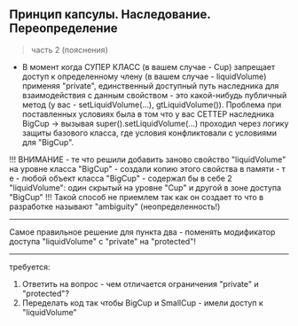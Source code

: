 ## Принцип капсулы. Наследование. Переопределение

> часть 2 (пояснения)

* В момент когда СУПЕР КЛАСС (в вашем случае - Cup) запрещает доступ к определенному члену (в вашем случае - liquidVolume) применяя "private", единственный доступный путь наследника для взаимодействия с данным свойством - это какой-нибудь публичный метод (у вас - setLiquidVolume(...), gtLiquidVolume()). Проблема при поставленных условиях была в том что у вас СЕТТЕР наследника BigCup -> вызывая super().setLiquidVolume(...) проходил через логику защиты базового класса, где условия конфликтовали с условиями для "BigCup". 

!!! ВНИМАНИЕ - те что решили добавить заново свойство "liquidVolume" на уровне класса "BigCup" - создали копию этого свойства в памяти - т е - любой объект класса "BigCup" - содержал бы в себе 2 "liquidVolume": один скрытый на уровне "Cup" и другой в зоне доступа "BigCup" !!! 
Такой способ не приемлем так как он создает то что в разработке называют "ambiguity" (неопределенность!)

---

Самое правильное решение для пункта два - поменять модификатор доступа "liquidVolume" с "private" на "protected"!

---

требуется:
  1. Ответить на вопрос - чем отличается ограничения "private" и "protected"?
  2. Переделать код так чтобы BigCup и SmallCup - имели доступ к "liquidVolume"
